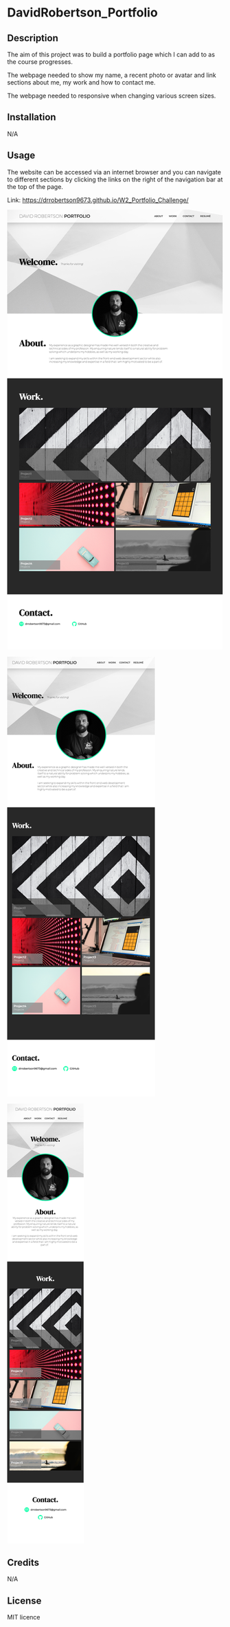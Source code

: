 # DavidRobertson_Portfolio

## Description
The aim of this project was to build a portfolio page which I can add to as the course progresses.

The webpage needed to show my name, a recent photo or avatar and link sections about me, my work and how to contact me.

The webpage needed to responsive when changing various screen sizes.

## Installation

N/A

## Usage

The website can be accessed via an internet browser and you can navigate to different sections by clicking the links on the right of the navigation bar at the top of the page.

Link: https://drrobertson9673.github.io/W2_Portfolio_Challenge/

![screenshot of the website large screen](assets/MyPortfolio_Large.png)

![screenshot of the website medium screen](assets/MyPortfolio_Medium.png)

![screenshot of the website smell screen](assets/MyPortfolio_Small.png)

## Credits

N/A

## License

MIT licence